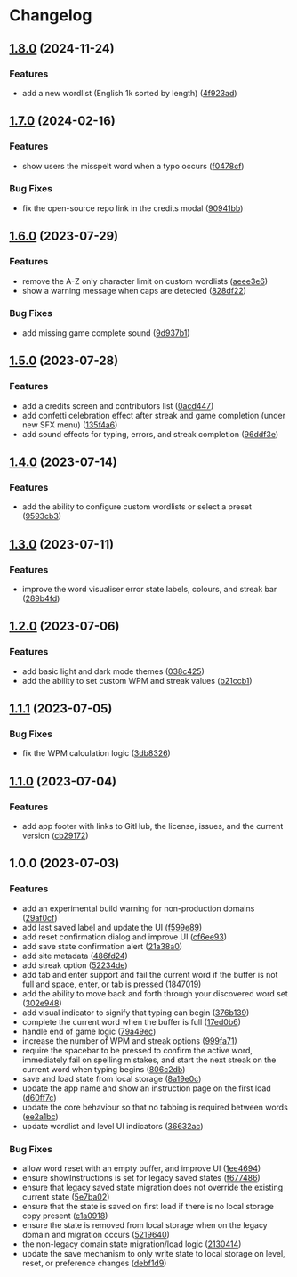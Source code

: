 # Changelog

## [1.8.0](https://github.com/r3oath/burst-type.pro/compare/v1.7.0...v1.8.0) (2024-11-24)


### Features

* add a new wordlist (English 1k sorted by length) ([4f923ad](https://github.com/r3oath/burst-type.pro/commit/4f923adac7afa5cc05b265f39ef15fd4d8a1ac8c))

## [1.7.0](https://github.com/r3oath/burst-type.pro/compare/v1.6.0...v1.7.0) (2024-02-16)


### Features

* show users the misspelt word when a typo occurs ([f0478cf](https://github.com/r3oath/burst-type.pro/commit/f0478cf9b5c6469d422d6b3cdddbdc3790b45e61))


### Bug Fixes

* fix the open-source repo link in the credits modal ([90941bb](https://github.com/r3oath/burst-type.pro/commit/90941bbe62adf81465b914f32aabdeb67c1aa054))

## [1.6.0](https://github.com/r3oath/burst-type.pro/compare/v1.5.0...v1.6.0) (2023-07-29)


### Features

* remove the A-Z only character limit on custom wordlists ([aeee3e6](https://github.com/r3oath/burst-type.pro/commit/aeee3e65dfe75af50bb67a0993e9b934bdd30937))
* show a warning message when caps are detected ([828df22](https://github.com/r3oath/burst-type.pro/commit/828df22003cd576f7831d263846b2a5cb8671403))


### Bug Fixes

* add missing game complete sound ([9d937b1](https://github.com/r3oath/burst-type.pro/commit/9d937b1db4f59724f288abaff1893f02484f47b9))

## [1.5.0](https://github.com/r3oath/burst-type.pro/compare/v1.4.0...v1.5.0) (2023-07-28)


### Features

* add a credits screen and contributors list ([0acd447](https://github.com/r3oath/burst-type.pro/commit/0acd447300ef8af6c3a2e6287a836ed7e2d2ed21))
* add confetti celebration effect after streak and game completion (under new SFX menu) ([135f4a6](https://github.com/r3oath/burst-type.pro/commit/135f4a6236cb1be75c40d8347d1bdf5fc16564fc))
* add sound effects for typing, errors, and streak completion ([96ddf3e](https://github.com/r3oath/burst-type.pro/commit/96ddf3eac406bf4bc183cbf1b4a9b4ce32eed956))

## [1.4.0](https://github.com/r3oath/burst-type.pro/compare/v1.3.0...v1.4.0) (2023-07-14)


### Features

* add the ability to configure custom wordlists or select a preset ([9593cb3](https://github.com/r3oath/burst-type.pro/commit/9593cb34039b5470128ff25b7d9358c7301d88e4))

## [1.3.0](https://github.com/r3oath/burst-type.pro/compare/v1.2.0...v1.3.0) (2023-07-11)


### Features

* improve the word visualiser error state labels, colours, and streak bar ([289b4fd](https://github.com/r3oath/burst-type.pro/commit/289b4fd1a7c850074ea7fe406eb102c51fbc85f6))

## [1.2.0](https://github.com/r3oath/burst-type.pro/compare/v1.1.1...v1.2.0) (2023-07-06)


### Features

* add basic light and dark mode themes ([038c425](https://github.com/r3oath/burst-type.pro/commit/038c42529a68403e1b177986d0c24ed56164178d))
* add the ability to set custom WPM and streak values ([b21ccb1](https://github.com/r3oath/burst-type.pro/commit/b21ccb11a72d298d0331ddff82534f30c980206a))

## [1.1.1](https://github.com/r3oath/burst-type.pro/compare/v1.1.0...v1.1.1) (2023-07-05)


### Bug Fixes

* fix the WPM calculation logic ([3db8326](https://github.com/r3oath/burst-type.pro/commit/3db8326463e023acacf70d022967b207d0b4293c))

## [1.1.0](https://github.com/r3oath/burst-type.pro/compare/v1.0.0...v1.1.0) (2023-07-04)


### Features

* add app footer with links to GitHub, the license, issues, and the current version ([cb29172](https://github.com/r3oath/burst-type.pro/commit/cb291720ec11d508fa5862f2a406636a23fe7a91))

## 1.0.0 (2023-07-03)


### Features

* add an experimental build warning for non-production domains ([29af0cf](https://github.com/r3oath/burst-type.pro/commit/29af0cf711000893339550c179e9c4e6bba703fa))
* add last saved label and update the UI ([f599e89](https://github.com/r3oath/burst-type.pro/commit/f599e8987f6bfac5a1526b5aa2c48e86420dd2f9))
* add reset confirmation dialog and improve UI ([cf6ee93](https://github.com/r3oath/burst-type.pro/commit/cf6ee9328b39aa989bc290482da012a703bd34a8))
* add save state confirmation alert ([21a38a0](https://github.com/r3oath/burst-type.pro/commit/21a38a096f9000b449d5521220967bdb0baea436))
* add site metadata ([486fd24](https://github.com/r3oath/burst-type.pro/commit/486fd24cf46395012d7eea22d6762072d85a8f17))
* add streak option ([52234de](https://github.com/r3oath/burst-type.pro/commit/52234de580715e3415cc7014e25f132accf39563))
* add tab and enter support and fail the current word if the buffer is not full and space, enter, or tab is pressed ([1847019](https://github.com/r3oath/burst-type.pro/commit/18470194c3cec66249ed620413b8adce4fde902a))
* add the ability to move back and forth through your discovered word set ([302e948](https://github.com/r3oath/burst-type.pro/commit/302e94898a26525a241b5d974b61a662a257b59f))
* add visual indicator to signify that typing can begin ([376b139](https://github.com/r3oath/burst-type.pro/commit/376b1396378d4d7b7b183cebb03752d5ff7f6084))
* complete the current word when the buffer is full ([17ed0b6](https://github.com/r3oath/burst-type.pro/commit/17ed0b6a4f7aca610c6e4fea064137fd03ab92e6))
* handle end of game logic ([79a49ec](https://github.com/r3oath/burst-type.pro/commit/79a49ec541b6496524c988ad045c14ee69ddff87))
* increase the number of WPM and streak options ([999fa71](https://github.com/r3oath/burst-type.pro/commit/999fa716c1776148c057b7eb6e315447cfefa6b8))
* require the spacebar to be pressed to confirm the active word, immediately fail on spelling mistakes, and start the next streak on the current word when typing begins ([806c2db](https://github.com/r3oath/burst-type.pro/commit/806c2db23fcae20ef2653ea89a2cd3b11de0a155))
* save and load state from local storage ([8a19e0c](https://github.com/r3oath/burst-type.pro/commit/8a19e0c898035122371dcab706181fc15d99459d))
* update the app name and show an instruction page on the first load ([d60ff7c](https://github.com/r3oath/burst-type.pro/commit/d60ff7cf3e448745ccfb0403b27fbfadc456a496))
* update the core behaviour so that no tabbing is required between words ([ee2a1bc](https://github.com/r3oath/burst-type.pro/commit/ee2a1bce6c84e022a9c23e5b26ce00da6c96bf27))
* update wordlist and level UI indicators ([36632ac](https://github.com/r3oath/burst-type.pro/commit/36632acd8dd0b772f76e639657c0aabce0fead5e))


### Bug Fixes

* allow word reset with an empty buffer, and improve UI ([1ee4694](https://github.com/r3oath/burst-type.pro/commit/1ee469408311386b85c7fd5fbda9b350cfbd48c9))
* ensure showInstructions is set for legacy saved states ([f677486](https://github.com/r3oath/burst-type.pro/commit/f67748634004262e3721c7275472a38c5311bdc9))
* ensure that legacy saved state migration does not override the existing current state ([5e7ba02](https://github.com/r3oath/burst-type.pro/commit/5e7ba023f6551fde2887b6cb72770eb503901bf8))
* ensure that the state is saved on first load if there is no local storage copy present ([c1a0918](https://github.com/r3oath/burst-type.pro/commit/c1a0918dbc31223bfbf43ab757b3414825d6c4a1))
* ensure the state is removed from local storage when on the legacy domain and migration occurs ([5219640](https://github.com/r3oath/burst-type.pro/commit/52196407f836a5f0603775ae68a8e071ef9f2398))
* the non-legacy domain state migration/load logic ([2130414](https://github.com/r3oath/burst-type.pro/commit/2130414d3dfb8f7f598424045e2a0077bc9b8adc))
* update the save mechanism to only write state to local storage on level, reset, or preference changes ([debf1d9](https://github.com/r3oath/burst-type.pro/commit/debf1d966cba096e6472a1fc7bc228d50a38e035))
